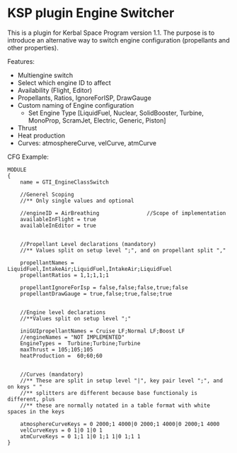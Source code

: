 # KSP plugin Engine Switcher

This is a plugin for Kerbal Space Program version 1.1.
The purpose is to introduce an alternative way to switch engine configuration (propellants and other properties).

Features:
- Multiengine switch
- Select which engine ID to affect
- Availability (Flight, Editor)
- Propellants, Ratios, IgnoreForISP, DrawGauge
- Custom naming of Engine configuration
	- Set Engine Type [LiquidFuel, Nuclear, SolidBooster, Turbine, MonoProp, ScramJet, Electric, Generic, Piston]
- Thrust
- Heat production
- Curves: atmosphereCurve, velCurve, atmCurve


CFG Example:
	
	MODULE
	{
		name = GTI_EngineClassSwitch
		
		//Generel Scoping
		//** Only single values and optional
		
		//engineID = AirBreathing				//Scope of implementation
		availableInFlight = true
		availableInEditor = true
		
		
		//Propellant Level declarations (mandatory)
		//** Values split on setup level ";", and on propellant split ","
		
		propellantNames = LiquidFuel,IntakeAir;LiquidFuel,IntakeAir;LiquidFuel
		propellantRatios = 1,1;1,1;1
		
		propellantIgnoreForIsp = false,false;false,true;false
		propellantDrawGauge = true,false;true,false;true
		
		
		//Engine level declarations
		//**Values split on setup level ";"
		
		iniGUIpropellantNames = Cruise LF;Normal LF;Boost LF
		//engineNames = "NOT IMPLEMENTED"
		EngineTypes =  Turbine;Turbine;Turbine
		maxThrust = 105;105;105
		heatProduction =  60;60;60
		
		
		//Curves (mandatory)
		//** These are split in setup level "|", key pair level ";", and on keys " "
		//** splitters are different because base functionaly is different, plus
		//** these are normally notated in a table format with white spaces in the keys
		
		atmosphereCurveKeys = 0 2000;1 4000|0 2000;1 4000|0 2000;1 4000
		velCurveKeys = 0 1|0 1|0 1
		atmCurveKeys = 0 1;1 1|0 1;1 1|0 1;1 1
	}
	
